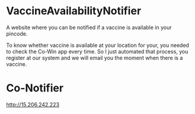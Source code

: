 # VaccineAvailabilityNotifier

A website where you can be notified if a vaccine is available in your pincode. 

To know whether vaccine is available at your location for your, you needed to check the Co-Win app every time. 
So I just automated that process, you register at our system and we will email you the moment when there is a vaccine. 

# Co-Notifier
http://15.206.242.223

